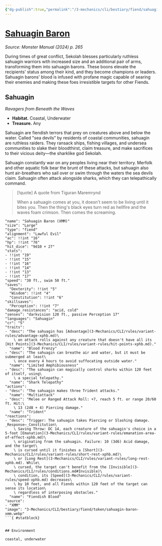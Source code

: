 ```yaml
---
{"dg-publish":true,"permalink":"/3-mechanics/cli/bestiary/fiend/sahuagin-baron-xmm/","tags":["ttrpg-cli/compendium/src/5e/xmm","ttrpg-cli/monster/cr/5","ttrpg-cli/monster/environment/coastal","ttrpg-cli/monster/environment/underwater","ttrpg-cli/monster/size/large","ttrpg-cli/monster/type/fiend"],"noteIcon":""}
---
```


# [Sahuagin Baron](3-Mechanics\CLI\bestiary\fiend/sahuagin-baron-xmm.md)
*Source: Monster Manual (2024) p. 265*  

During times of great conflict, Sekolah blesses particularly ruthless sahuagin warriors with increased size and an additional pair of arms, transforming them into sahuagin barons. These boons elevate the recipients' status among their kind, and they become champions or leaders. Sahuagin barons' blood is infused with profane magic capable of searing their enemies and making these foes irresistible targets for other Fiends.

## Sahuagin

*Ravagers from Beneath the Waves*

- **Habitat.** Coastal, Underwater  
- **Treasure.** Any  

Sahuagin are fiendish terrors that prey on creatures above and below the water. Called "sea devils" by residents of coastal communities, sahuagin are ruthless raiders. They ransack ships, fishing villages, and undersea communities to slake their bloodthirst, claim treasure, and make sacrifices to their vicious deity—the sharklike god Sekolah.

Sahuagin constantly war on any peoples living near their territory. Merfolk and other aquatic folk bear the brunt of these attacks, but sahuagin also hunt air-breathers who sail over or swim through the waters the sea devils claim. Sahuagin often attack alongside sharks, which they can telepathically command.

> [!quote] A quote from Tiguran Maremrynd  
> 
> When a sahuagin comes at you, it doesn't seem to be living until it bites you. Then the thing's black eyes turn red as hellfire and the waves foam crimson. Then comes the screaming.


```statblock
"name": "Sahuagin Baron (XMM)"
"size": "Large"
"type": "fiend"
"alignment": "Lawful Evil"
"ac": !!int "16"
"hp": !!int "76"
"hit_dice": "9d10 + 27"
"stats":
- !!int "19"
- !!int "15"
- !!int "16"
- !!int "14"
- !!int "13"
- !!int "17"
"speed": "30 ft., swim 50 ft."
"saves":
  "Dexterity": !!int "5"
  "Wisdom": !!int "4"
  "Constitution": !!int "6"
"skillsaves":
  "Perception": !!int "7"
"damage_resistances": "acid, cold"
"senses": "darkvision 120 ft., passive Perception 17"
"languages": "Sahuagin"
"cr": "5"
"traits":
- "desc": "The sahuagin has [Advantage](3-Mechanics/CLI/rules/variant-rules/advantage-xphb.md)\
    \ on attack rolls against any creature that doesn't have all its [Hit Points](3-Mechanics/CLI/rules/variant-rules/hit-points-xphb.md)."
  "name": "Blood Frenzy"
- "desc": "The sahuagin can breathe air and water, but it must be submerged at least\
    \ once every 4 hours to avoid suffocating outside water."
  "name": "Limited Amphibiousness"
- "desc": "The sahuagin can magically control sharks within 120 feet of itself, using\
    \ a special telepathy."
  "name": "Shark Telepathy"
"actions":
- "desc": "The sahuagin makes three Trident attacks."
  "name": "Multiattack"
- "desc": "Melee or Ranged Attack Roll: +7, reach 5 ft. or range 20/60 ft. Hit:\
    \ 13 (2d8 + 4) Piercing damage."
  "name": "Trident"
"reactions":
- "desc": "Trigger: The sahuagin takes Piercing or Slashing damage. _Response—_Constitution\
    \ Saving Throw: DC 14, each creature of the sahuagin's choice in a 5-foot [Emanation](3-Mechanics/CLI/rules/variant-rules/emanation-area-of-effect-xphb.md)\
    \ originating from the sahuagin. Failure: 10 (3d6) Acid damage, and the target\
    \ is cursed until it finishes a [Short](3-Mechanics/CLI/rules/variant-rules/short-rest-xphb.md)\
    \ or [Long Rest](3-Mechanics/CLI/rules/variant-rules/long-rest-xphb.md). While\
    \ cursed, the target can't benefit from the [Invisible](3-Mechanics/CLI/rules/conditions.md#Invisible)\
    \ condition, its [Speed](3-Mechanics/CLI/rules/variant-rules/speed-xphb.md) decreases\
    \ by 10 feet, and all Fiends within 120 feet of the target can sense its location\
    \ regardless of interposing obstacles."
  "name": "Fiendish Blood"
"source":
- "XMM"
"image": "3-Mechanics/CLI/bestiary/fiend/token/sahuagin-baron-xmm.webp"
```{ #statblock}


## Environment

coastal, underwater
